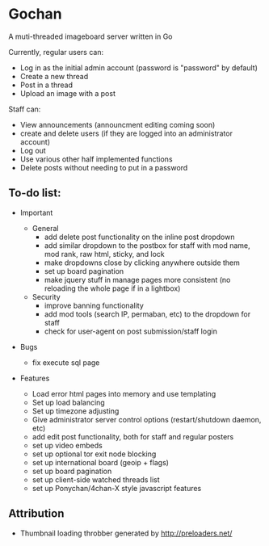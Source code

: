 # Gochan

A muti-threaded imageboard server written in Go

Currently, regular users can:
- Log in as the initial admin account (password is "password" by default)
- Create a new thread
- Post in a thread
- Upload an image with a post

Staff can:
- View announcements (announcment editing coming soon)
- create and delete users (if they are logged into an administrator account)
- Log out
- Use various other half implemented functions
- Delete posts without needing to put in a password

## To-do list:

+ Important
	* General
		- add delete post functionality on the inline post dropdown
		- add similar dropdown to the postbox for staff with mod name, mod rank, raw html, sticky, and lock
		- make dropdowns close by clicking anywhere outside them
		- set up board pagination
		- make jquery stuff in manage pages more consistent (no reloading the whole page if in a lightbox)
	* Security
		- improve banning functionality
		- add mod tools (search IP, permaban, etc) to the dropdown for staff
		- check for user-agent on post submission/staff login	
		
+ Bugs
	- fix execute sql page
+ Features
	- Load error html pages into memory and use templating
	- Set up load balancing
	- Set up timezone adjusting
	- Give administrator server control options (restart/shutdown daemon, etc)
	- add edit post functionality, both for staff and regular posters
	- set up video embeds
	- set up optional tor exit node blocking
	- set up international board (geoip + flags)
	- set up board pagination
	- set up client-side watched threads list
	- set up Ponychan/4chan-X style javascript features

## Attribution
- Thumbnail loading throbber generated by http://preloaders.net/
